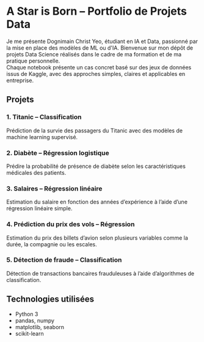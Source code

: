 # A Star is Born – Portfolio de Projets Data 
Je me présente Dognimain Christ Yeo, étudiant en IA et Data, passionné par la mise en place des modèles de ML ou d'IA.
Bienvenue sur mon dépôt de projets Data Science réalisés dans le cadre de ma formation et de ma pratique personnelle.  
Chaque notebook présente un cas concret basé sur des jeux de données issus de Kaggle, avec des approches simples, claires et applicables en entreprise.


## Projets

### 1.  Titanic – Classification
Prédiction de la survie des passagers du Titanic avec des modèles de machine learning supervisé.

### 2.  Diabète – Régression logistique
Prédire la probabilité de présence de diabète selon les caractéristiques médicales des patients.

### 3.  Salaires – Régression linéaire
Estimation du salaire en fonction des années d’expérience à l’aide d’une régression linéaire simple.

### 4.  Prédiction du prix des vols – Régression
Estimation du prix des billets d’avion selon plusieurs variables comme la durée, la compagnie ou les escales.

### 5.  Détection de fraude – Classification
Détection de transactions bancaires frauduleuses à l’aide d’algorithmes de classification.



##  Technologies utilisées

- Python 3
- pandas, numpy
- matplotlib, seaborn
- scikit-learn

